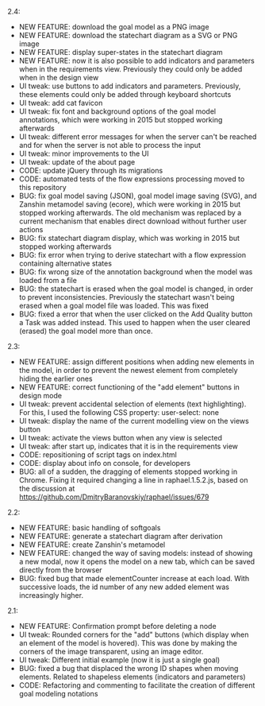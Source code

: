 2.4:
 - NEW FEATURE: download the goal model as a PNG image
 - NEW FEATURE: download the statechart diagram as a SVG or PNG image
 - NEW FEATURE: display super-states in the statechart diagram 
 - NEW FEATURE: now it is also possible to add indicators and parameters when in the requirements view. Previously they could only be added when in the design view
 - UI tweak: use buttons to add indicators and parameters. Previously, these elements could only be added through keyboard shortcuts
 - UI tweak: add cat favicon
 - UI tweak: fix font and background options of the goal model annotations, which were working in 2015 but stopped working afterwards
 - UI tweak: different error messages for when the server can't be reached and for when the server is not able to process the input
 - UI tweak: minor improvements to the UI
 - UI tweak: update of the about page 
 - CODE: update jQuery through its migrations
 - CODE: automated tests of the flow expressions processing moved to this repository
 - BUG: fix goal model saving (JSON), goal model image saving (SVG), and Zanshin metamodel saving (ecore), which were working in 2015 but stopped working afterwards. The old mechanism was replaced by a current mechanism that enables direct download without further user actions
 - BUG: fix statechart diagram display, which was working in 2015 but stopped working afterwards
 - BUG: fix error when trying to derive statechart with a flow expression containing alternative states
 - BUG: fix wrong size of the annotation background when the model was loaded from a file
 - BUG: the statechart is erased when the goal model is changed, in order to prevent inconsistencies. Previously the statechart wasn't being erased when a goal model file was loaded. This was fixed
 - BUG: fixed a error that when the user clicked on the Add Quality button a Task was added instead. This used to happen when the user cleared (erased) the goal model more than once.  
 
2.3:
 - NEW FEATURE: assign different positions when adding new elements in the model, in order to prevent the newest element from completely hiding the earlier ones
 - NEW FEATURE: correct functioning of the "add element" buttons in design mode
 - UI tweak: prevent accidental selection of elements (text highlighting). For this, I used the following CSS property: user-select: none
 - UI tweak: display the name of the current modelling view on the views button
 - UI tweak: activate the views button when any view is selected
 - UI tweak: after start up, indicates that it is in the requirements view
 - CODE: repositioning of script tags on index.html
 - CODE: display about info on console, for developers
 - BUG: all of a sudden, the dragging of elements stopped working in Chrome. Fixing it required changing a line in raphael.1.5.2.js, based on the discussion at https://github.com/DmitryBaranovskiy/raphael/issues/679
 
2.2:
 - NEW FEATURE: basic handling of softgoals
 - NEW FEATURE: generate a statechart diagram after derivation
 - NEW FEATURE: create Zanshin's metamodel
 - NEW FEATURE: changed the way of saving models: instead of showing a new modal, now it opens the model on a new tab, which can be saved directly from the browser
 - BUG: fixed bug that made elementCounter increase at each load. With successive loads, the id number of any new added element was increasingly higher.

2.1:
 - NEW FEATURE: Confirmation prompt before deleting a node
 - UI tweak: Rounded corners for the "add" buttons (which display when an element of the model is hovered). This was done by making the corners of the image transparent, using an image editor.
 - UI tweak: Different initial example (now it is just a single goal)
 - BUG: fixed a bug that displaced the wrong ID shapes when moving elements. Related to shapeless elements (indicators and parameters)
 - CODE: Refactoring and commenting to facilitate the creation of different goal modeling notations